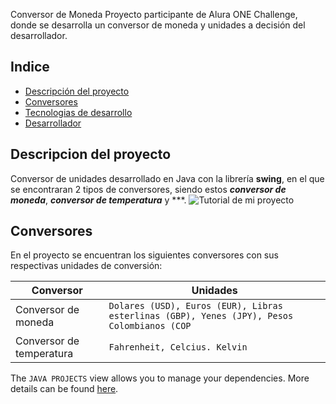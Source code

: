  Conversor de Moneda
Proyecto participante de Alura ONE Challenge, donde se desarrolla un conversor de moneda y unidades a decisión del desarrollador.

## Indice
* [Descripción del proyecto](#descripcion-del-proyecto)
* [Conversores](#conversores)
* [Tecnologias de desarrollo](#tecnologias-de-desarrollo)
* [Desarrollador](#desarollador)

## Descripcion del proyecto
Conversor de unidades desarrollado en Java con la librería **swing**, en el que se encontraran 2 tipos de conversores, siendo estos ***conversor de moneda***, ***conversor de temperatura*** y ***.
![Tutorial de mi proyecto](https://youtu.be/SbISVoACio4)

## Conversores

En el proyecto se encuentran los siguientes conversores con sus respectivas unidades de conversión:

|           Conversor     |Unidades                                                   |
|----------------|-------------------------------|
|Conversor de moneda |`Dolares (USD), Euros (EUR), Libras esterlinas (GBP), Yenes (JPY), Pesos Colombianos (COP `                        |
|Conversor de temperatura          |`Fahrenheit, Celcius. Kelvin`            |           

The `JAVA PROJECTS` view allows you to manage your dependencies. More details can be found [here](https://github.com/microsoft/vscode-java-dependency#manage-dependencies).
